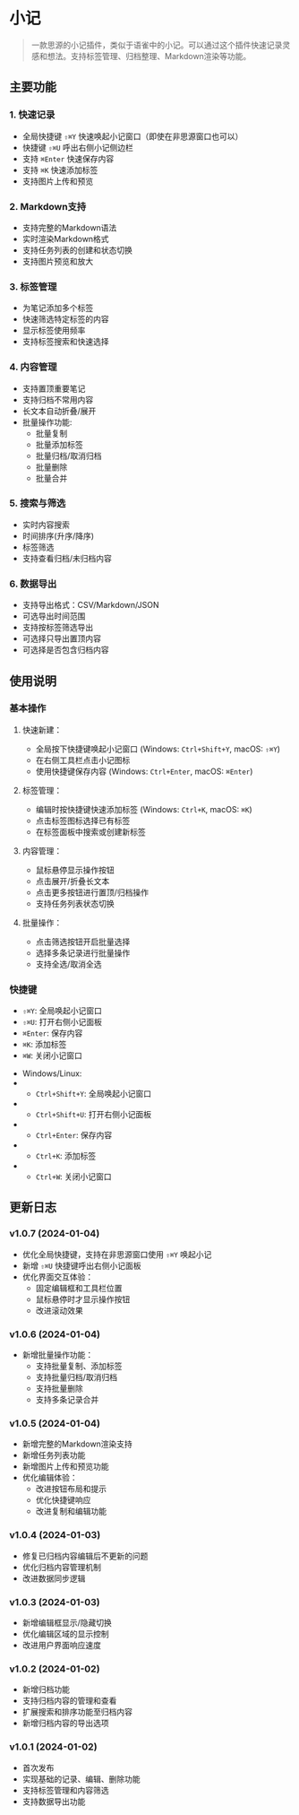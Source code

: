 # 小记

> 一款思源的小记插件，类似于语雀中的小记。可以通过这个插件快速记录灵感和想法。支持标签管理、归档整理、Markdown渲染等功能。

## 主要功能

### 1. 快速记录
- 全局快捷键 `⇧⌘Y` 快速唤起小记窗口（即使在非思源窗口也可以）
- 快捷键 `⇧⌘U` 呼出右侧小记侧边栏
- 支持 `⌘Enter` 快速保存内容
- 支持 `⌘K` 快速添加标签
- 支持图片上传和预览

### 2. Markdown支持
- 支持完整的Markdown语法
- 实时渲染Markdown格式
- 支持任务列表的创建和状态切换
- 支持图片预览和放大

### 3. 标签管理
- 为笔记添加多个标签
- 快速筛选特定标签的内容
- 显示标签使用频率
- 支持标签搜索和快速选择

### 4. 内容管理
- 支持置顶重要笔记
- 支持归档不常用内容
- 长文本自动折叠/展开
- 批量操作功能:
  - 批量复制
  - 批量添加标签
  - 批量归档/取消归档
  - 批量删除
  - 批量合并

### 5. 搜索与筛选
- 实时内容搜索
- 时间排序(升序/降序)
- 标签筛选
- 支持查看归档/未归档内容

### 6. 数据导出
- 支持导出格式：CSV/Markdown/JSON
- 可选导出时间范围
- 支持按标签筛选导出
- 可选择只导出置顶内容
- 可选择是否包含归档内容

## 使用说明

### 基本操作
1. 快速新建：
   - 全局按下快捷键唤起小记窗口 (Windows: `Ctrl+Shift+Y`, macOS: `⇧⌘Y`)
   - 在右侧工具栏点击小记图标
   - 使用快捷键保存内容 (Windows: `Ctrl+Enter`, macOS: `⌘Enter`)

2. 标签管理：
   - 编辑时按快捷键快速添加标签 (Windows: `Ctrl+K`, macOS: `⌘K`)
   - 点击标签图标选择已有标签
   - 在标签面板中搜索或创建新标签

3. 内容管理：
   - 鼠标悬停显示操作按钮
   - 点击展开/折叠长文本
   - 点击更多按钮进行置顶/归档操作
   - 支持任务列表状态切换

4. 批量操作：
   - 点击筛选按钮开启批量选择
   - 选择多条记录进行批量操作
   - 支持全选/取消全选

### 快捷键
- `⇧⌘Y`: 全局唤起小记窗口
- `⇧⌘U`: 打开右侧小记面板
- `⌘Enter`: 保存内容
- `⌘K`: 添加标签
- `⌘W`: 关闭小记窗口
+ Windows/Linux:
+ - `Ctrl+Shift+Y`: 全局唤起小记窗口
+ - `Ctrl+Shift+U`: 打开右侧小记面板
+ - `Ctrl+Enter`: 保存内容
+ - `Ctrl+K`: 添加标签
+ - `Ctrl+W`: 关闭小记窗口

## 更新日志

### v1.0.7 (2024-01-04)
- 优化全局快捷键，支持在非思源窗口使用 `⇧⌘Y` 唤起小记
- 新增 `⇧⌘U` 快捷键呼出右侧小记面板
- 优化界面交互体验：
  - 固定编辑框和工具栏位置
  - 鼠标悬停时才显示操作按钮
  - 改进滚动效果

### v1.0.6 (2024-01-04)
- 新增批量操作功能：
  - 支持批量复制、添加标签
  - 支持批量归档/取消归档
  - 支持批量删除
  - 支持多条记录合并

### v1.0.5 (2024-01-04)
- 新增完整的Markdown渲染支持
- 新增任务列表功能
- 新增图片上传和预览功能
- 优化编辑体验：
  - 改进按钮布局和提示
  - 优化快捷键响应
  - 改进复制和编辑功能

### v1.0.4 (2024-01-03)
- 修复已归档内容编辑后不更新的问题
- 优化归档内容管理机制
- 改进数据同步逻辑

### v1.0.3 (2024-01-03)
- 新增编辑框显示/隐藏切换
- 优化编辑区域的显示控制
- 改进用户界面响应速度

### v1.0.2 (2024-01-02)
- 新增归档功能
- 支持归档内容的管理和查看
- 扩展搜索和排序功能至归档内容
- 新增归档内容的导出选项

### v1.0.1 (2024-01-02)
- 首次发布
- 实现基础的记录、编辑、删除功能
- 支持标签管理和内容筛选
- 支持数据导出功能
